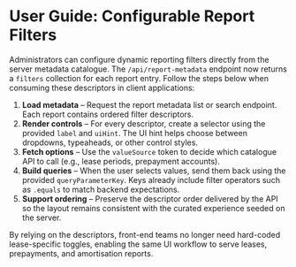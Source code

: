 # User Guide: Configurable Report Filters

Administrators can configure dynamic reporting filters directly from the server metadata catalogue. The `/api/report-metadata`
endpoint now returns a `filters` collection for each report entry. Follow the steps below when consuming these descriptors in
client applications:

1. **Load metadata** – Request the report metadata list or search endpoint. Each report contains ordered filter descriptors.
2. **Render controls** – For every descriptor, create a selector using the provided `label` and `uiHint`. The UI hint helps
   choose between dropdowns, typeaheads, or other control styles.
3. **Fetch options** – Use the `valueSource` token to decide which catalogue API to call (e.g., lease periods, prepayment
   accounts).
4. **Build queries** – When the user selects values, send them back using the provided `queryParameterKey`. Keys already include
   filter operators such as `.equals` to match backend expectations.
5. **Support ordering** – Preserve the descriptor order delivered by the API so the layout remains consistent with the curated
   experience seeded on the server.

By relying on the descriptors, front-end teams no longer need hard-coded lease-specific toggles, enabling the same UI workflow to
serve leases, prepayments, and amortisation reports.
